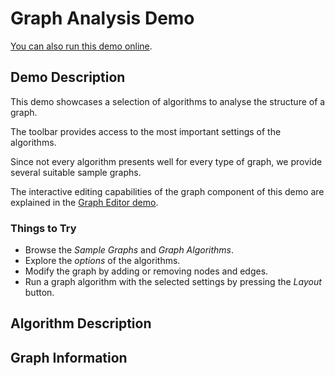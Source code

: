 <!--
 //////////////////////////////////////////////////////////////////////////////
 // @license
 // This demo file is part of yFiles for HTML 2.3.0.3.
 // Use is subject to license terms.
 //
 // Copyright (c) 2000-2020 by yWorks GmbH, Vor dem Kreuzberg 28,
 // 72070 Tuebingen, Germany. All rights reserved.
 //
 //////////////////////////////////////////////////////////////////////////////
-->
# Graph Analysis Demo

[You can also run this demo online](https://live.yworks.com/demos/analysis/graphanalysis/index.html).

## Demo Description

This demo showcases a selection of algorithms to analyse the structure of a graph.

The toolbar provides access to the most important settings of the algorithms.

Since not every algorithm presents well for every type of graph, we provide several suitable sample graphs.

The interactive editing capabilities of the graph component of this demo are explained in the [Graph Editor demo](../../view/grapheditor/).

### Things to Try

- Browse the _Sample Graphs_ and _Graph Algorithms_.
- Explore the _options_ of the algorithms.
- Modify the graph by adding or removing nodes and edges.
- Run a graph algorithm with the selected settings by pressing the _Layout_ button.

## Algorithm Description

## Graph Information
